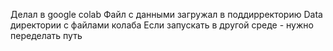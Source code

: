 Делал в google colab
Файл с данными загружал в поддирректорию Data директории с файлами колаба
Если запускать в другой среде - нужно переделать путь
